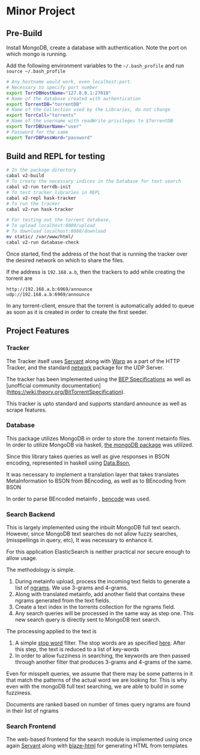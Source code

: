 # Minor Project
## Pre-Build 
Install MongoDB, create a database with authentication.
Note the port on which mongo is running.

Add the following environment variables to the ```~/.bash_profile```
and run ```source ~/.bash_profile```

```bash
# Any hostname would work, even localhost:port. 
# Necessary to specify port number
export TorrDBHostName="127.0.0.1:27018"  
# Name of the database created with authentication 
export TorrentDB="torrentDB"
# Name of the Collection used by the Libraries, do not change 
export TorrColl="torrents"
# Name of the username with readWrite privileges to $TorrentDB
export TorrDBUserName="user"
# Password for the same
export TorrDBPassWord="password"
```

## Build and REPL for testing 
```bash
# In the package directory
cabal v2-build
# To create the necessary indices in the Database for text search
cabal v2-run torrdb-init
# To test tracker libraries in REPL 
cabal v2-repl hask-tracker
# To run the tracker 
cabal v2-run hask-tracker

# For testing out the torrent database,
# To upload localhost:8080/upload
# To download localhost:8080/download
mv static/ /var/www/html/
cabal v2-run database-check
```

Once started, find the address of the host that is running the tracker over the desired 
network on which to share the files.

If the address is ```192.168.a.b```, then the trackers to add while creating the torrent are 
```
http://192.168.a.b:6969/announce
udp://192.168.a.b:6969/announce
```

In any torrent-client, ensure that the torrent is automatically added to queue as soon as it is created
in order to create the first seeder.

## Project Features
### Tracker 
The Tracker itself uses [Servant](https://hackage.haskell.org/package/servant-server) along with [Warp](https://hackage.haskell.org/package/warp)
as a part of the HTTP Tracker, and the standard [network](https://hackage.haskell.org/package/network) package for the UDP Server.

The tracker has been implemented using the [BEP Specifications](https://www.bittorrent.org/beps/bep_0000.html) as well as [unofficial community documentation] (https://wiki.theory.org/BitTorrentSpecification).

This tracker is upto standard and supports standard announce as well as scrape features.

### Database
This package utilizes MongoDB in order to store the .torrent metainfo files. 
In order to utilize MongoDB via haskell, [the mongoDB package](https://hackage.haskell.org/package/mongoDB) was utilized.

Since this library takes queries as well as give responses in BSON
  encoding, represented in haskell using [Data.Bson](https://hackage.haskell.org/package/bson), 

It was necessary to implement a translation layer that takes 
translates MetaInformation to BSON from BEncoding, 
as well as to BEncoding from BSON

In order to parse BEncoded metainfo , [bencode](https://hackage.haskell.org/package/bencode) was used.

### Search Backend
This is largely implemented using the inbuilt MongoDB full text search.
However, since MongoDB text searches do not allow fuzzy searches,
(misspellings in query, etc), It was necessary to enhance it. 

For this application ElasticSearch is neither practical nor secure enough
to allow usage.

The methodology is simple.

1. During metainfo upload, process the incoming text fields to generate 
   a list of [ngrams](https://en.wikipedia.org/wiki/N-gram). We use 3-grams
   and 4-grams. 
2. Along with translated metainfo, add another field that contains these ngrams 
   generated from the text fields.
3. Create a text index in the torrents collection for the ngrams field.
4. Any search queries will be processed in the same way as step one.
   This new search query is directly sent to MongoDB text search.

The processing applied to the text is
1. A simple [stop word](https://en.wikipedia.org/wiki/Stop_words) filter.
   The stop words are as specified [here](https://www.ranks.nl/stopwords).   After this step, the text is reduced to a list of key-words
2. In order to allow fuzziness in searching, the keywords are then passed
   through another filter that produces 3-grams and 4-grams of the same.

Even for misspelt queries, we assume that there may be some patterns in it that match the patterns of the actual word we are looking for. This is why even with the mongoDB full text searching, we are able to build in some fuzziness.

Documents are ranked based on number of times query ngrams are found in their list of ngrams 

### Search Frontend
The web-based frontend for the search module is implemented using once again [Servant](https://hackage.haskell.org/package/servant-server)
along with [blaze-html](https://hackage.haskell.org/package/blaze-html) for generating HTML from templates
